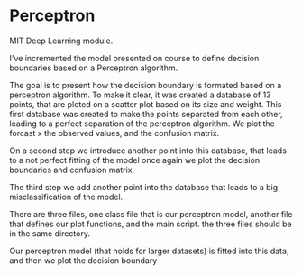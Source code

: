 # Perceptron
MIT Deep Learning module. 

I've incremented the model presented on course to define decision boundaries based on a Perceptron algorithm.

The goal is to present how the decision boundary is formated based on a perceptron algorithm. To make it clear, it was created a database of 13 points, that are ploted on a scatter plot based on its size and weight. This first database was created to make the points separated from each other, leading to a perfect separation of the perceptron algorithm. We plot the forcast x the observed values, and the confusion matrix. 

On a second step we introduce another point into this database, that leads to a not perfect fitting of the model once again we plot the decision boundaries and confusion matrix. 

The third step we add another point into the database that leads to a big misclassification of the model. 


There are three files, one class file that is our perceptron model, another file that defines our plot functions, and the main script. the three files should be in the same directory.

Our perceptron model (that holds for larger datasets) is fitted into this data, and then we plot the decision boundary 
